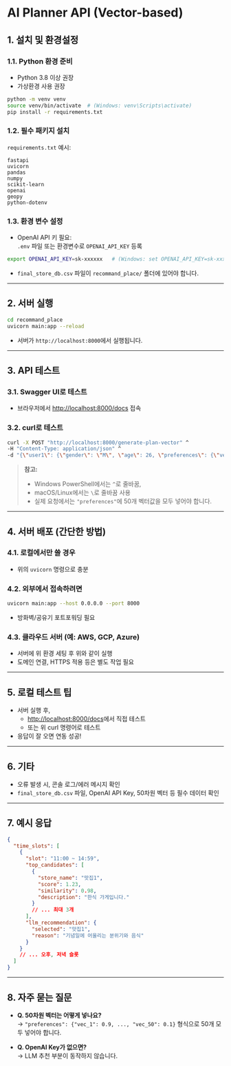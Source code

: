 # AI Planner API (Vector-based)

## 1. 설치 및 환경설정

### 1.1. Python 환경 준비
- Python 3.8 이상 권장
- 가상환경 사용 권장

```bash
python -m venv venv
source venv/bin/activate  # (Windows: venv\Scripts\activate)
pip install -r requirements.txt
```

### 1.2. 필수 패키지 설치
`requirements.txt` 예시:
```
fastapi
uvicorn
pandas
numpy
scikit-learn
openai
geopy
python-dotenv
```

### 1.3. 환경 변수 설정
- OpenAI API 키 필요:  
  `.env` 파일 또는 환경변수로 `OPENAI_API_KEY` 등록

```bash
export OPENAI_API_KEY=sk-xxxxxx   # (Windows: set OPENAI_API_KEY=sk-xxxxxx)
```

- `final_store_db.csv` 파일이 `recommand_place/` 폴더에 있어야 합니다.

---

## 2. 서버 실행

```bash
cd recommand_place
uvicorn main:app --reload
```
- 서버가 `http://localhost:8000`에서 실행됩니다.

---

## 3. API 테스트

### 3.1. Swagger UI로 테스트
- 브라우저에서 [http://localhost:8000/docs](http://localhost:8000/docs) 접속

### 3.2. curl로 테스트

```bash
curl -X POST "http://localhost:8000/generate-plan-vector" ^
-H "Content-Type: application/json" ^
-d "{\"user1\": {\"gender\": \"M\", \"age\": 26, \"preferences\": {\"vec_1\": 0.9, \"vec_2\": 0.8, \"vec_3\": 1.0, \"vec_4\": 0.7, \"vec_5\": 0.6, \"vec_6\": 0.5, \"vec_7\": 0.4, \"vec_8\": 0.3, \"vec_9\": 0.2, \"vec_10\": 0.1, \"vec_11\": 0.9, \"vec_12\": 0.8, \"vec_13\": 1.0, \"vec_14\": 0.7, \"vec_15\": 0.6, \"vec_16\": 0.5, \"vec_17\": 0.4, \"vec_18\": 0.3, \"vec_19\": 0.2, \"vec_20\": 0.1, \"vec_21\": 0.9, \"vec_22\": 0.8, \"vec_23\": 1.0, \"vec_24\": 0.7, \"vec_25\": 0.6, \"vec_26\": 0.5, \"vec_27\": 0.4, \"vec_28\": 0.3, \"vec_29\": 0.2, \"vec_30\": 0.1, \"vec_31\": 0.9, \"vec_32\": 0.8, \"vec_33\": 1.0, \"vec_34\": 0.7, \"vec_35\": 0.6, \"vec_36\": 0.5, \"vec_37\": 0.4, \"vec_38\": 0.3, \"vec_39\": 0.2, \"vec_40\": 0.1, \"vec_41\": 0.9, \"vec_42\": 0.8, \"vec_43\": 1.0, \"vec_44\": 0.7, \"vec_45\": 0.6, \"vec_46\": 0.5, \"vec_47\": 0.4, \"vec_48\": 0.3, \"vec_49\": 0.2, \"vec_50\": 0.1}}, \"user2\": {\"gender\": \"F\", \"age\": 26, \"preferences\": {\"vec_1\": 0.9, \"vec_2\": 0.8, \"vec_3\": 1.0, \"vec_4\": 0.7, \"vec_5\": 0.6, \"vec_6\": 0.5, \"vec_7\": 0.4, \"vec_8\": 0.3, \"vec_9\": 0.2, \"vec_10\": 0.1, \"vec_11\": 0.9, \"vec_12\": 0.8, \"vec_13\": 1.0, \"vec_14\": 0.7, \"vec_15\": 0.6, \"vec_16\": 0.5, \"vec_17\": 0.4, \"vec_18\": 0.3, \"vec_19\": 0.2, \"vec_20\": 0.1, \"vec_21\": 0.9, \"vec_22\": 0.8, \"vec_23\": 1.0, \"vec_24\": 0.7, \"vec_25\": 0.6, \"vec_26\": 0.5, \"vec_27\": 0.4, \"vec_28\": 0.3, \"vec_29\": 0.2, \"vec_30\": 0.1, \"vec_31\": 0.9, \"vec_32\": 0.8, \"vec_33\": 1.0, \"vec_34\": 0.7, \"vec_35\": 0.6, \"vec_36\": 0.5, \"vec_37\": 0.4, \"vec_38\": 0.3, \"vec_39\": 0.2, \"vec_40\": 0.1, \"vec_41\": 0.9, \"vec_42\": 0.8, \"vec_43\": 1.0, \"vec_44\": 0.7, \"vec_45\": 0.6, \"vec_46\": 0.5, \"vec_47\": 0.4, \"vec_48\": 0.3, \"vec_49\": 0.2, \"vec_50\": 0.1}}, \"date\": \"2025-07-03\", \"weather\": \"맑음\", \"startTime\": \"11:00\", \"endTime\": \"22:59\", \"keywords\": [\"기념일\", \"로맨틱\"]}"
```

> **참고:**  
> - Windows PowerShell에서는 `^`로 줄바꿈,  
> - macOS/Linux에서는 `\`로 줄바꿈 사용  
> - 실제 요청에서는 `"preferences"`에 50개 벡터값을 모두 넣어야 합니다.

---

## 4. 서버 배포 (간단한 방법)

### 4.1. 로컬에서만 쓸 경우
- 위의 `uvicorn` 명령으로 충분

### 4.2. 외부에서 접속하려면
```bash
uvicorn main:app --host 0.0.0.0 --port 8000
```
- 방화벽/공유기 포트포워딩 필요

### 4.3. 클라우드 서버 (예: AWS, GCP, Azure)
- 서버에 위 환경 세팅 후 위와 같이 실행
- 도메인 연결, HTTPS 적용 등은 별도 작업 필요

---

## 5. 로컬 테스트 팁

- 서버 실행 후,  
  - [http://localhost:8000/docs](http://localhost:8000/docs)에서 직접 테스트  
  - 또는 위 curl 명령어로 테스트  
- 응답이 잘 오면 연동 성공!

---

## 6. 기타

- 오류 발생 시, 콘솔 로그/에러 메시지 확인
- `final_store_db.csv` 파일, OpenAI API Key, 50차원 벡터 등 필수 데이터 확인

---

## 7. 예시 응답

```json
{
  "time_slots": [
    {
      "slot": "11:00 ~ 14:59",
      "top_candidates": [
        {
          "store_name": "맛집1",
          "score": 1.23,
          "similarity": 0.98,
          "description": "한식 가게입니다."
        }
        // ... 최대 3개
      ],
      "llm_recommendation": {
        "selected": "맛집1",
        "reason": "기념일에 어울리는 분위기와 음식"
      }
    }
    // ... 오후, 저녁 슬롯
  ]
}
```

---

## 8. 자주 묻는 질문

- **Q. 50차원 벡터는 어떻게 넣나요?**  
  → `"preferences": {"vec_1": 0.9, ..., "vec_50": 0.1}` 형식으로 50개 모두 넣어야 합니다.

- **Q. OpenAI Key가 없으면?**  
  → LLM 추천 부분이 동작하지 않습니다. 